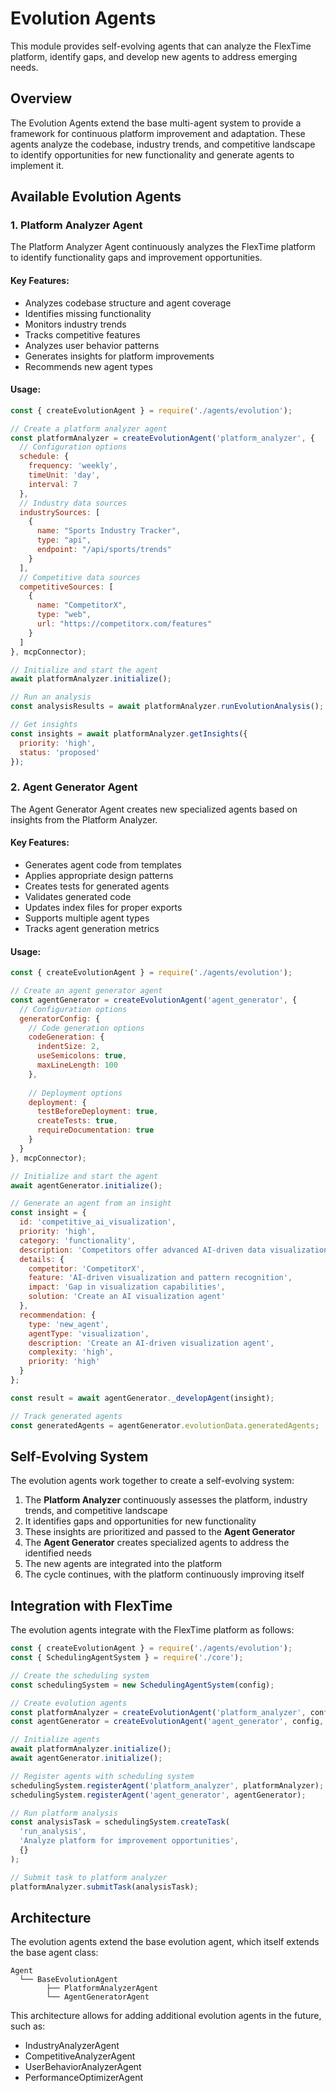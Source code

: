 # Evolution Agents

This module provides self-evolving agents that can analyze the FlexTime platform, identify gaps, and develop new agents to address emerging needs.

## Overview

The Evolution Agents extend the base multi-agent system to provide a framework for continuous platform improvement and adaptation. These agents analyze the codebase, industry trends, and competitive landscape to identify opportunities for new functionality and generate agents to implement it.

## Available Evolution Agents

### 1. Platform Analyzer Agent

The Platform Analyzer Agent continuously analyzes the FlexTime platform to identify functionality gaps and improvement opportunities.

#### Key Features:
- Analyzes codebase structure and agent coverage
- Identifies missing functionality
- Monitors industry trends
- Tracks competitive features
- Analyzes user behavior patterns
- Generates insights for platform improvements
- Recommends new agent types

#### Usage:

```javascript
const { createEvolutionAgent } = require('./agents/evolution');

// Create a platform analyzer agent
const platformAnalyzer = createEvolutionAgent('platform_analyzer', {
  // Configuration options
  schedule: {
    frequency: 'weekly',
    timeUnit: 'day',
    interval: 7
  },
  // Industry data sources
  industrySources: [
    {
      name: "Sports Industry Tracker",
      type: "api",
      endpoint: "/api/sports/trends"
    }
  ],
  // Competitive data sources
  competitiveSources: [
    {
      name: "CompetitorX",
      type: "web",
      url: "https://competitorx.com/features"
    }
  ]
}, mcpConnector);

// Initialize and start the agent
await platformAnalyzer.initialize();

// Run an analysis
const analysisResults = await platformAnalyzer.runEvolutionAnalysis();

// Get insights
const insights = await platformAnalyzer.getInsights({
  priority: 'high',
  status: 'proposed'
});
```

### 2. Agent Generator Agent

The Agent Generator Agent creates new specialized agents based on insights from the Platform Analyzer.

#### Key Features:
- Generates agent code from templates
- Applies appropriate design patterns
- Creates tests for generated agents
- Validates generated code
- Updates index files for proper exports
- Supports multiple agent types
- Tracks agent generation metrics

#### Usage:

```javascript
const { createEvolutionAgent } = require('./agents/evolution');

// Create an agent generator agent
const agentGenerator = createEvolutionAgent('agent_generator', {
  // Configuration options
  generatorConfig: {
    // Code generation options
    codeGeneration: {
      indentSize: 2,
      useSemicolons: true,
      maxLineLength: 100
    },
    
    // Deployment options
    deployment: {
      testBeforeDeployment: true,
      createTests: true,
      requireDocumentation: true
    }
  }
}, mcpConnector);

// Initialize and start the agent
await agentGenerator.initialize();

// Generate an agent from an insight
const insight = {
  id: 'competitive_ai_visualization',
  priority: 'high',
  category: 'functionality',
  description: 'Competitors offer advanced AI-driven data visualization',
  details: {
    competitor: 'CompetitorX',
    feature: 'AI-driven visualization and pattern recognition',
    impact: 'Gap in visualization capabilities',
    solution: 'Create an AI visualization agent'
  },
  recommendation: {
    type: 'new_agent',
    agentType: 'visualization',
    description: 'Create an AI-driven visualization agent',
    complexity: 'high',
    priority: 'high'
  }
};

const result = await agentGenerator._developAgent(insight);

// Track generated agents
const generatedAgents = agentGenerator.evolutionData.generatedAgents;
```

## Self-Evolving System

The evolution agents work together to create a self-evolving system:

1. The **Platform Analyzer** continuously assesses the platform, industry trends, and competitive landscape
2. It identifies gaps and opportunities for new functionality
3. These insights are prioritized and passed to the **Agent Generator**
4. The **Agent Generator** creates specialized agents to address the identified needs
5. The new agents are integrated into the platform
6. The cycle continues, with the platform continuously improving itself

## Integration with FlexTime

The evolution agents integrate with the FlexTime platform as follows:

```javascript
const { createEvolutionAgent } = require('./agents/evolution');
const { SchedulingAgentSystem } = require('./core');

// Create the scheduling system
const schedulingSystem = new SchedulingAgentSystem(config);

// Create evolution agents
const platformAnalyzer = createEvolutionAgent('platform_analyzer', config, mcpConnector);
const agentGenerator = createEvolutionAgent('agent_generator', config, mcpConnector);

// Initialize agents
await platformAnalyzer.initialize();
await agentGenerator.initialize();

// Register agents with scheduling system
schedulingSystem.registerAgent('platform_analyzer', platformAnalyzer);
schedulingSystem.registerAgent('agent_generator', agentGenerator);

// Run platform analysis
const analysisTask = schedulingSystem.createTask(
  'run_analysis',
  'Analyze platform for improvement opportunities',
  {}
);

// Submit task to platform analyzer
platformAnalyzer.submitTask(analysisTask);
```

## Architecture

The evolution agents extend the base evolution agent, which itself extends the base agent class:

```
Agent
  └── BaseEvolutionAgent
        ├── PlatformAnalyzerAgent
        └── AgentGeneratorAgent
```

This architecture allows for adding additional evolution agents in the future, such as:
- IndustryAnalyzerAgent
- CompetitiveAnalyzerAgent
- UserBehaviorAnalyzerAgent
- PerformanceOptimizerAgent